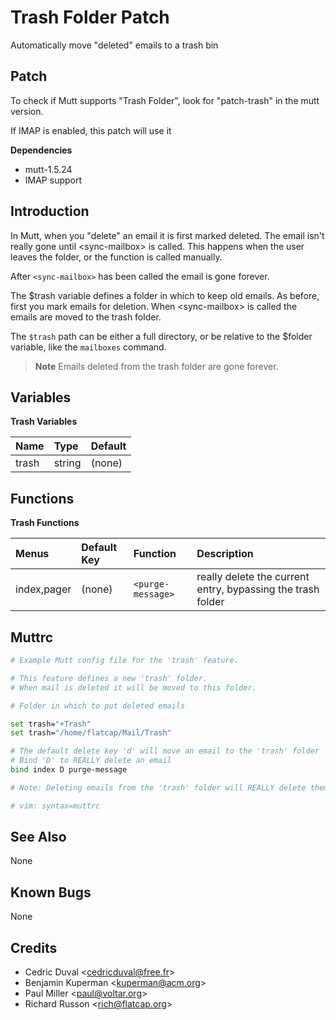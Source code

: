 Trash Folder Patch
==================

Automatically move "deleted" emails to a trash bin

Patch
-----

To check if Mutt supports "Trash Folder", look for "patch-trash" in the mutt version.

If IMAP is enabled, this patch will use it

**Dependencies**
-   mutt-1.5.24
-   IMAP support

Introduction
------------

In Mutt, when you "delete" an email it is first marked deleted. The email isn't really gone until \<sync-mailbox\> is called. This happens when the user leaves the folder, or the function is called manually.

After `<sync-mailbox>` has been called the email is gone forever.

The $trash variable defines a folder in which to keep old emails. As before, first you mark emails for deletion. When \<sync-mailbox\> is called the emails are moved to the trash folder.

The `$trash` path can be either a full directory, or be relative to the $folder variable, like the `mailboxes` command.

> **Note**
> Emails deleted from the trash folder are gone forever.

Variables
---------

**Trash Variables**

| Name  | Type   | Default |
|:------|:-------|:--------|
| trash | string | (none)  |

Functions
---------

**Trash Functions**

| Menus       | Default Key | Function          | Description                                                 |
|:------------|:------------|:------------------|:------------------------------------------------------------|
| index,pager | (none)      | `<purge-message>` | really delete the current entry, bypassing the trash folder |

Muttrc
------

```bash
# Example Mutt config file for the 'trash' feature.

# This feature defines a new 'trash' folder.
# When mail is deleted it will be moved to this folder.

# Folder in which to put deleted emails

set trash="+Trash"
set trash="/home/flatcap/Mail/Trash"

# The default delete key 'd' will move an email to the 'trash' folder
# Bind 'D' to REALLY delete an email
bind index D purge-message

# Note: Deleting emails from the 'trash' folder will REALLY delete them.

# vim: syntax=muttrc
```

See Also
--------

None

Known Bugs
----------

None

Credits
-------

-   Cedric Duval \<cedricduval@free.fr\>
-   Benjamin Kuperman \<kuperman@acm.org\>
-   Paul Miller \<paul@voltar.org\>
-   Richard Russon \<rich@flatcap.org\>

